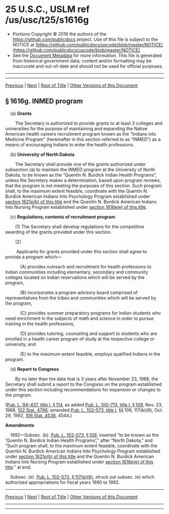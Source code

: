 ---
---

# 25 U.S.C., USLM ref /us/usc/t25/s1616g

* Portions Copyright © 2016 the authors of the https://github.com/publicdocs project.
  Use of this file is subject to the NOTICE at [https://github.com/publicdocs/uscode/blob/master/NOTICE](https://github.com/publicdocs/uscode/blob/master/NOTICE)
* See the [Document Metadata](././../../../../..//README.md) for more information.
  This file is generated from historical government data; content and/or formatting may be inaccurate and out-of-date and should not be used for official purposes.

----------
----------

[Previous](./../../../../..//us/usc/t25/ch18/schI/m__us_usc_t25_s1616f.md) | [Next](./../../../../..//us/usc/t25/ch18/schI/m__us_usc_t25_s1616h.md) | [Root of Title](./../../../../../) | [Other Versions of this Document](https://publicdocs.github.io/go/links?ns=uslm&ref=%2Fus%2Fusc%2Ft25%2Fs1616g)

## § 1616g. INMED program

    (a) __Grants__ 

        The Secretary is authorized to provide grants to at least 3 colleges and universities for the purpose of maintaining and expanding the Native American health careers recruitment program known as the “Indians into Medicine Program” (hereinafter in this section referred to as “INMED”) as a means of encouraging Indians to enter the health professions.

    (b) __University of North Dakota__ 

        The Secretary shall provide one of the grants authorized under subsection (a) to maintain the INMED program at the University of North Dakota, to be known as the “Quentin N. Burdick Indian Health Programs”, unless the Secretary makes a determination, based upon program reviews, that the program is not meeting the purposes of this section. Such program shall, to the maximum extent feasible, coordinate with the Quentin N. Burdick American Indians Into Psychology Program established under [section 1621p(b) of this title][/us/usc/t25/s1621p/b] and the Quentin N. Burdick American Indians Into Nursing Program established under [section 1616e(e) of this title][/us/usc/t25/s1616e/e].

    (c) __Regulations; contents of recruitment program__ 

        (1) The Secretary shall develop regulations for the competitive awarding of the grants provided under this section.

        (2)

         Applicants for grants provided under this section shall agree to provide a program which—

            (A) provides outreach and recruitment for health professions to Indian communities including elementary, secondary and community colleges located on Indian reservations which will be served by the program,

            (B) incorporates a program advisory board comprised of representatives from the tribes and communities which will be served by the program,

            (C) provides summer preparatory programs for Indian students who need enrichment in the subjects of math and science in order to pursue training in the health professions,

            (D) provides tutoring, counseling and support to students who are enrolled in a health career program of study at the respective college or university, and

            (E) to the maximum extent feasible, employs qualified Indians in the program.

    (d) __Report to Congress__ 

        By no later than the date that is 3 years after November 23, 1988, the Secretary shall submit a report to the Congress on the program established under this section including recommendations for expansion or changes to the program.

([Pub. L. 94–437, title I, § 114][/us/pl/94/437/s114], as added [Pub. L. 100–713, title I, § 109][/us/pl/100/713/s109], Nov. 23, 1988, [102 Stat. 4796][/us/stat/102/4796]; amended [Pub. L. 102–573, title I][/us/pl/102/573], §§ 109, 117(b)(6), Oct. 29, 1992, [106 Stat. 4538][/us/stat/106/4538], 4544.)

 __Amendments__ 

    1992—Subsec. (b). [Pub. L. 102–573, § 109][/us/pl/102/573/s109], inserted “to be known as the ‘Quentin N. Burdick Indian Health Programs’,” after “North Dakota,” and “Such program shall, to the maximum extent feasible, coordinate with the Quentin N. Burdick American Indians Into Psychology Program established under [section 1621p(b) of this title][/us/usc/t25/s1621p/b] and the Quentin N. Burdick American Indians Into Nursing Program established under [section 1616e(e) of this title][/us/usc/t25/s1616e/e].” at end.

    Subsec. (e). [Pub. L. 102–573, § 117(b)(6)][/us/pl/102/573/s117/b/6], struck out subsec. (e) which authorized appropriations for fiscal years 1990 to 1992.

----------

[Previous](./../../../../..//us/usc/t25/ch18/schI/m__us_usc_t25_s1616f.md) | [Next](./../../../../..//us/usc/t25/ch18/schI/m__us_usc_t25_s1616h.md) | [Root of Title](./../../../../../) | [Other Versions of this Document](https://publicdocs.github.io/go/links?ns=uslm&ref=%2Fus%2Fusc%2Ft25%2Fs1616g)

----------
----------

[/us/usc/t25/s1621p/b]: https://publicdocs.github.io/go/links?ns=uslm&ref=%2Fus%2Fusc%2Ft25%2Fs1621p%2Fb
[/us/usc/t25/s1616e/e]: https://publicdocs.github.io/go/links?ns=uslm&ref=%2Fus%2Fusc%2Ft25%2Fs1616e%2Fe
[/us/pl/94/437/s114]: https://publicdocs.github.io/go/links?ns=uslm&ref=%2Fus%2Fpl%2F94%2F437%2Fs114
[/us/pl/100/713/s109]: https://publicdocs.github.io/go/links?ns=uslm&ref=%2Fus%2Fpl%2F100%2F713%2Fs109
[/us/stat/102/4796]: https://publicdocs.github.io/go/links?ns=uslm&ref=%2Fus%2Fstat%2F102%2F4796
[/us/pl/102/573]: https://publicdocs.github.io/go/links?ns=uslm&ref=%2Fus%2Fpl%2F102%2F573
[/us/stat/106/4538]: https://publicdocs.github.io/go/links?ns=uslm&ref=%2Fus%2Fstat%2F106%2F4538
[/us/pl/102/573/s109]: https://publicdocs.github.io/go/links?ns=uslm&ref=%2Fus%2Fpl%2F102%2F573%2Fs109
[/us/usc/t25/s1621p/b]: https://publicdocs.github.io/go/links?ns=uslm&ref=%2Fus%2Fusc%2Ft25%2Fs1621p%2Fb
[/us/usc/t25/s1616e/e]: https://publicdocs.github.io/go/links?ns=uslm&ref=%2Fus%2Fusc%2Ft25%2Fs1616e%2Fe
[/us/pl/102/573/s117/b/6]: https://publicdocs.github.io/go/links?ns=uslm&ref=%2Fus%2Fpl%2F102%2F573%2Fs117%2Fb%2F6


